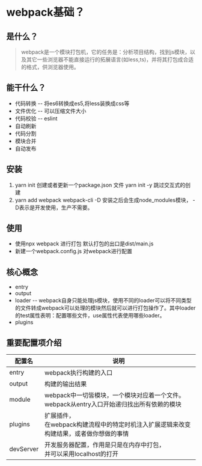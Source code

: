 # webpack基础？
## 是什么？
> webpack是一个模块打包机，它的任务是：分析项目结构，找到js模块，以及其它一些浏览器不能直接运行的拓展语言(如less,ts)，并将其打包成合适的格式，供浏览器使用。

## 能干什么？

* 代码转换  -- 将es6转换成es5,将less装换成css等
* 文件优化  -- 可以压缩文件大小
* 代码校验  -- eslint
* 自动刷新
* 代码分割
* 模块合并
* 自动发布

## 安装

1. yarn init 创建或者更新一个package.json 文件   yarn init -y 跳过交互式的创建
2. yarn add webpack webpack-cli -D 安装之后会生成node_modules模块， -D表示是开发使用，生产不需要。

## 使用
* 使用npx webpack 进行打包 默认打包的出口是dist/main.js
* 新建一个webpack.config.js 对webpack进行配置

## 核心概念

* entry
* output
* loader   -- webpack自身只能处理js模块，使用不同的loader可以将不同类型的文件转成webpack可以处理的模块然后就可以进行打包操作了。其中loader的test属性表明：配置哪些文件，use属性代表使用哪些loader。
* plugins




## 重要配置项介绍
| 配置名    | 说明                                                         |
| --------- | ------------------------------------------------------------ |
| entry     | webpack执行构建的入口                                        |
| output    | 构建的输出结果                                               |
| module    | webpack中一切皆模块，一个模块对应着一个文件。<br />webpack从entry入口开始递归找出所有依赖的模块 |
| plugins   | 扩展插件，<br />在webpack构建流程中的特定时机注入扩展逻辑来改变构建结果，或者做你想做的事情 |
| devServer | 开发服务器配置，作用是只是在内存中打包，<br />并可以采用localhost的打开 |




